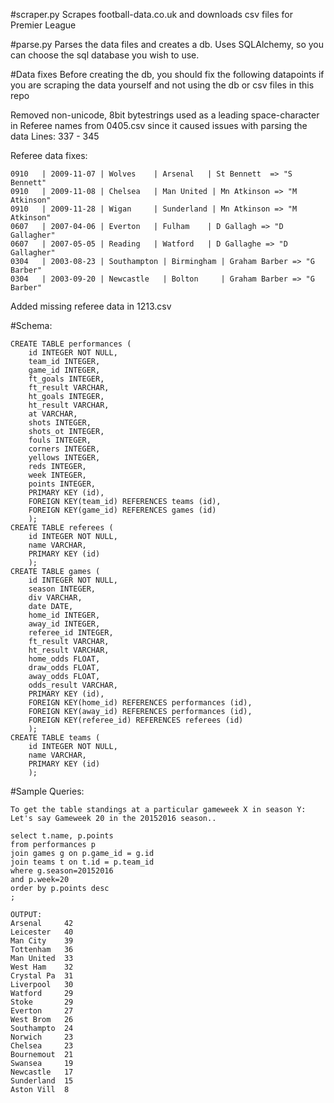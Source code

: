 

#scraper.py
Scrapes football-data.co.uk and downloads csv files for Premier League 

#parse.py
Parses the data files and creates a db. Uses SQLAlchemy, so you can choose
the sql database you wish to use.

#Data fixes
Before creating the db, you should fix the following datapoints if you are
scraping the data yourself and not using the db or csv files in this repo

Removed non-unicode, 8bit bytestrings  used as a leading space-character 
in Referee names from 0405.csv since it caused issues with parsing the data
Lines: 337 - 345

Referee data fixes:
```
0910   | 2009-11-07 | Wolves    | Arsenal   | St Bennett  => "S Bennett"
0910   | 2009-11-08 | Chelsea   | Man United | Mn Atkinson => "M Atkinson"
0910   | 2009-11-28 | Wigan     | Sunderland | Mn Atkinson => "M Atkinson"
0607   | 2007-04-06 | Everton   | Fulham    | D Gallagh => "D Gallagher"
0607   | 2007-05-05 | Reading   | Watford   | D Gallaghe => "D Gallagher"
0304   | 2003-08-23 | Southampton | Birmingham | Graham Barber => "G Barber"
0304   | 2003-09-20 | Newcastle   | Bolton     | Graham Barber => "G Barber"
```

Added missing referee data in 1213.csv

#Schema:
```
CREATE TABLE performances (
    id INTEGER NOT NULL,
    team_id INTEGER,
    game_id INTEGER,
    ft_goals INTEGER,
    ft_result VARCHAR,
    ht_goals INTEGER,
    ht_result VARCHAR,
    at VARCHAR,
    shots INTEGER,
    shots_ot INTEGER,
    fouls INTEGER,
    corners INTEGER,
    yellows INTEGER,
    reds INTEGER,
    week INTEGER,
    points INTEGER,
    PRIMARY KEY (id),
    FOREIGN KEY(team_id) REFERENCES teams (id),
    FOREIGN KEY(game_id) REFERENCES games (id)
    );
CREATE TABLE referees (
    id INTEGER NOT NULL,
    name VARCHAR,
    PRIMARY KEY (id)
    );
CREATE TABLE games (
    id INTEGER NOT NULL,
    season INTEGER,
    div VARCHAR,
    date DATE,
    home_id INTEGER,
    away_id INTEGER,
    referee_id INTEGER,
    ft_result VARCHAR,
    ht_result VARCHAR,
    home_odds FLOAT,
    draw_odds FLOAT,
    away_odds FLOAT,
    odds_result VARCHAR,
    PRIMARY KEY (id),
    FOREIGN KEY(home_id) REFERENCES performances (id),
    FOREIGN KEY(away_id) REFERENCES performances (id),
    FOREIGN KEY(referee_id) REFERENCES referees (id)
    );
CREATE TABLE teams (
    id INTEGER NOT NULL,
    name VARCHAR,
    PRIMARY KEY (id)
    );
```

#Sample Queries:
```
To get the table standings at a particular gameweek X in season Y:
Let's say Gameweek 20 in the 20152016 season..

select t.name, p.points
from performances p
join games g on p.game_id = g.id
join teams t on t.id = p.team_id
where g.season=20152016
and p.week=20
order by p.points desc
;

OUTPUT:
Arsenal     42
Leicester   40
Man City    39
Tottenham   36
Man United  33
West Ham    32
Crystal Pa  31
Liverpool   30
Watford     29
Stoke       29
Everton     27
West Brom   26
Southampto  24
Norwich     23
Chelsea     23
Bournemout  21
Swansea     19
Newcastle   17
Sunderland  15
Aston Vill  8
```
